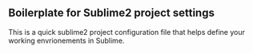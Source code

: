 <h2>Boilerplate for Sublime2 project settings</h2>
This is a quick sublime2 project configuration file that helps define your working envrionements in Sublime.
